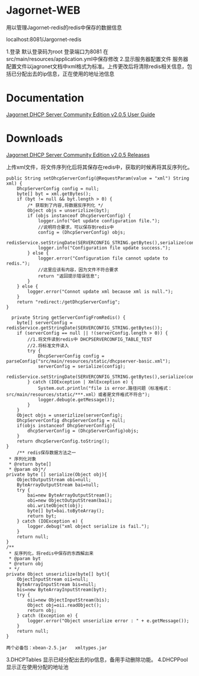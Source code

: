 # Jagornet-WEB
用以管理Jagornet-redis的redis中保存的数据信息

localhost:8081/Jargornet-redis

1.登录 默认登录码为root 登录端口为8081    在src/main/resources/application.yml中保存修改
2.显示服务器配置文件 服务器配置文件以jagronet文档中xml格式为标准。上传更改后将清除redis相关信息，包括已分配出去的ip信息，正在使用的地址池信息
# Documentation
[Jagornet DHCP Server Community Edition v2.0.5 User Guide](http://www.jagornet.com/products/dhcp-server/docs)
# Downloads
[Jagornet DHCP Server Community Edition v2.0.5 Releases](https://github.com/jagornet/dhcp/releases)

  上传xml文件，将文件序列化后将其保存在redis中，获取的时候再将其反序列化。
  
 
    public String setDhcpServerConfig(@RequestParam(value = "xml") String xml) {
        DhcpServerConfig config = null;
        byte[] byt = xml.getBytes();
        if (byt != null && byt.length > 0) {
            /* 获取到了内容,将数据反序列化 */
            Object objs = unserizlize(byt);
            if (objs instanceof DhcpServerConfig) {
                logger.info("Get update configuration file.");
                //说明符合要求，可以保存到redis中
                config = (DhcpServerConfig) objs;
                redisService.setStringDate(SERVERCONFIG_STRING.getBytes(),serialize(config));
                logger.info("Configuration file update success.");
            } else {
                logger.error("Configuration file cannot update to redis.");
                //这里应该有内容，因为文件不符合要求
                return "返回提示错误信息";
            }
        } else {
            logger.error("Connot update xml because xml is null.");
        }
        return "redirect:/getDhcpServerConfig";
    }
    
      private String getServerConfigFromRedis() {
        byte[] serverConfig = redisService.getStringDate(SERVERCONFIG_STRING.getBytes());
        if (serverConfig == null || !(serverConfig.length > 0)) {
            //1.将文件读到redis中 DHCPSERVERCONFIG_TABLE_TEST
            //2.将标准文件读入
            try {
                DhcpServerConfig config = parseConfig("src/main/resources/static/dhcpserver-basic.xml");
                serverConfig = serialize(config);
                redisService.setStringDate(SERVERCONFIG_STRING.getBytes(),serialize(config));
            } catch (IOException | XmlException e) {
                System.out.println("file is error.路径问题（标准格式：src/main/resources/static/***.xml）或者是文件格式不符合");
                logger.debug(e.getMessage());
            }
        }
        Object objs = unserizlize(serverConfig);
        DhcpServerConfig dhcpServerConfig = null;
        if(objs instanceof DhcpServerConfig){
            dhcpServerConfig = (DhcpServerConfig)objs;
        }
        return dhcpServerConfig.toString();
    }
        /** redis保存数据方法之一
     * 序列化对象
     * @return byte[]
     * @param obj*/
    private byte [] serialize(Object obj){
        ObjectOutputStream obi=null;
        ByteArrayOutputStream bai=null;
        try {
            bai=new ByteArrayOutputStream();
            obi=new ObjectOutputStream(bai);
            obi.writeObject(obj);
            byte[] byt=bai.toByteArray();
            return byt;
        } catch (IOException e) {
            logger.debug("xml object serialize is fail.");
        }
        return null;
    }
    /**
     * 反序列化，将redis中保存的东西解出来
     * @param byt
     * @return obj
     * */
    private Object unserizlize(byte[] byt){
        ObjectInputStream oii=null;
        ByteArrayInputStream bis=null;
        bis=new ByteArrayInputStream(byt);
        try {
            oii=new ObjectInputStream(bis);
            Object obj=oii.readObject();
            return obj;
        } catch (Exception e) {
            logger.error("Object unserizlize error : " + e.getMessage());
        }
        return null;
    }
    
    两个必备包：xbean-2.5.jar   xmltypes.jar
    
 3.DHCPTables 显示已经分配出去的ip信息，备用手动删除功能。
 4.DHCPPool 显示正在使用分配的地址池
 
